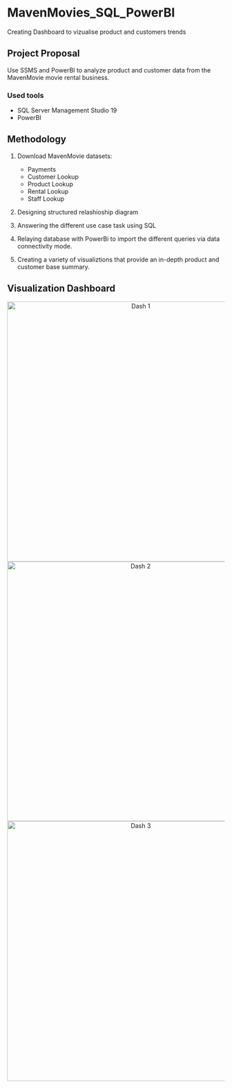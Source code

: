 # MavenMovies_SQL_PowerBI
Creating Dashboard to vizualise product and customers trends


## Project Proposal
Use SSMS and PowerBI to analyze product and customer data from the MavenMovie movie rental business.

### Used tools
- SQL Server Management Studio 19
- PowerBI

## Methodology
1. Download MavenMovie datasets:
    - Payments 
    - Customer Lookup 
    - Product Lookup 
    - Rental Lookup 
    - Staff Lookup

2. Designing structured relashioship diagram 
  
2. Answering the different use case task using SQL

3. Relaying database with PowerBi to import the different queries via data connectivity mode.

4. Creating a variety of visualiztions that provide an in-depth product and customer base summary.

## Visualization Dashboard

<div style="text-align:center;">
  <img width="603" alt="Dash 1" src="https://github.com/Abdel1999/MavenMovies_SQL_PowerBI/assets/123161748/495f970d-857e-4905-819a-1949c9a812b4">
</div>

<div style="text-align:center;">
  <img width="602" alt="Dash 2" src="https://github.com/Abdel1999/MavenMovies_SQL_PowerBI/assets/123161748/6e759fea-b080-430d-aaf0-f5edfad31bd8">
</div>

<div style="text-align:center;">
<img width="603" alt="Dash 3" src="https://github.com/Abdel1999/MavenMovies_SQL_PowerBI/assets/123161748/b08c696d-922c-4397-907c-5585e10649df">
</div>




